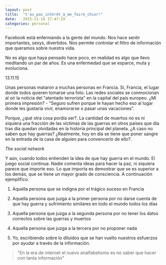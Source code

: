 ```yaml
---
layout: post
title:  "t'as_pas_intérêt_à_me_faire_chier!"
date:   2015-11-16 17:47:19
categories: personal
---
```


Facebook está enfermando a la gente del mundo. Nos hace sentir importantes, sexys, divertidos. Nos permite controlar el filtro de información que queramos sobre nuestra vida.

No es algo que haya pensado hace poco, en realidad es algo que llevo meditando un par de años. Es una enfermedad que se esparce, muta y evoluciona.

13.11.15

Unas personas mataron a muchas personas en Francia. Sí, Francia, el lugar donde todos quieren tomarse una foto. Las redes sociales se conmocionan al oír la noticia del "atentado terrorista" en la capital del país europeo. ¿Mi primera impresión? - "Seguro sufren porque le hayan hecho eso al lugar donde les gustaría vivir, enamorarse o pasar unas vacaciones". 

Porque, ¿qué otra cosa pordía ser?. La cantidad de muertos no es ni siquiera una fracción de las víctimas de las guerras en otros países que día tras día quedan olvidadas en la historia principal del planeta.
¿A caso no saben que hay guerras? ¿Realmente, hoy en día se tiene que poner sangre en la entrada de la casa de alguien para convencerlo de ello?.

*The social network*

Y aún, cuando todos entienden la idea de que hay guerra en el mundo. El juego social continua. Nadie comenta ideas para hacer la paz, ni siquiera parece que importe eso. Lo que importa es demostrar que se es superior a los demás, que se tiene un mayor grado de consciencia. A continuación ejemplifico.

1. Aquella persona que se indigna por el trágico suceso en Francia

2. Aquella persona que juzga a la primer persona por no darse cuenta de que hay guerra y sufrimiento similares en todo el mundo todos los días

3. Aquella persona que juzga a la segunda persona por no tener los datos correctos sobre las guerras y muertos

4. Aquella persona que juzga a la tercera por no proponer nada

5. Yo, escribiendo sobre lo diluidos que se han vuelto nuestros esfuerzos por ayudar a través de la información.




<div id="fb-root"></div><script>(function(d, s, id) {  var js, fjs = d.getElementsByTagName(s)[0];  if (d.getElementById(id)) return;  js = d.createElement(s); js.id = id;  js.src = "//connect.facebook.net/en_US/sdk.js#xfbml=1&version=v2.3";  fjs.parentNode.insertBefore(js, fjs);}(document, 'script', 'facebook-jssdk'));</script><div class="fb-post" data-href="https://www.facebook.com/TheTigerLillies/photos/a.434752323981.225266.6940543981/10153806345023982/?type=3" data-width="500"></div>

> "En la era de internet el nuevo analfabetismo es no saber que hacer con tanta información"




